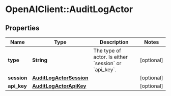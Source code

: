 # OpenAIClient::AuditLogActor

## Properties
Name | Type | Description | Notes
------------ | ------------- | ------------- | -------------
**type** | **String** | The type of actor. Is either &#x60;session&#x60; or &#x60;api_key&#x60;. | [optional] 
**session** | [**AuditLogActorSession**](AuditLogActorSession.md) |  | [optional] 
**api_key** | [**AuditLogActorApiKey**](AuditLogActorApiKey.md) |  | [optional] 

